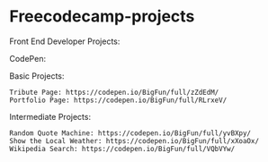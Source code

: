 # Freecodecamp-projects

Front End Developer Projects:

CodePen:

  Basic Projects:
  
    Tribute Page: https://codepen.io/BigFun/full/zZdEdM/
    Portfolio Page: https://codepen.io/BigFun/full/RLrxeV/
  
  
  Intermediate Projects:
  
    Random Quote Machine: https://codepen.io/BigFun/full/yvBXpy/
    Show the Local Weather: https://codepen.io/BigFun/full/xXoaOx/
    Wikipedia Search: https://codepen.io/BigFun/full/VQbVYw/
    
